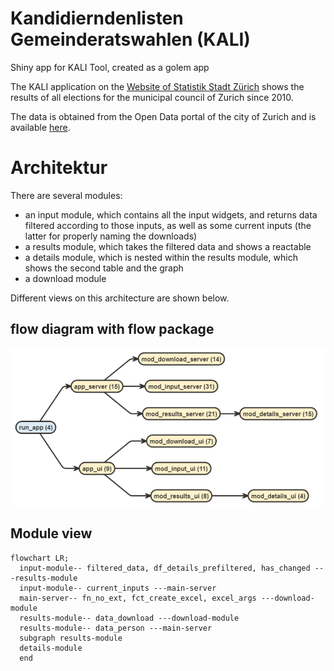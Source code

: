 # Kandidierndenlisten Gemeinderatswahlen (KALI)
Shiny app for KALI Tool, created as a golem app

The KALI application on the [Website of Statistik Stadt Zürich](https://www.stadt-zuerich.ch/prd/de/index/statistik/themen/staat-recht-politik/politik/wahlen/gemeinderatswahlen/kandidierendenliste-gemeinderat.html) shows the results of all elections for the municipal council of Zurich since 2010.

The data is obtained from the Open Data portal of the city of Zurich and is available [here](https://data.stadt-zuerich.ch/dataset?q=Kandidierende&sort=score+desc%2C+date_last_modified+desc).

# Architektur

There are several modules:

- an input module, which contains all the input widgets, and returns data filtered according to those inputs, as well as some current inputs (the latter for properly naming the downloads)
- a results module, which takes the filtered data and shows a reactable
- a details module, which is nested within the results module, which shows the second table and the graph
- a download module

Different views on this architecture are shown below.

## flow diagram with flow package
![flow](dev/flow_diagram.png)

## Module view

```mermaid
flowchart LR;
  input-module-- filtered_data, df_details_prefiltered, has_changed ---results-module
  input-module-- current_inputs ---main-server
  main-server-- fn_no_ext, fct_create_excel, excel_args ---download-module
  results-module-- data_download ---download-module
  results-module-- data_person ---main-server
  subgraph results-module
  details-module
  end
```

